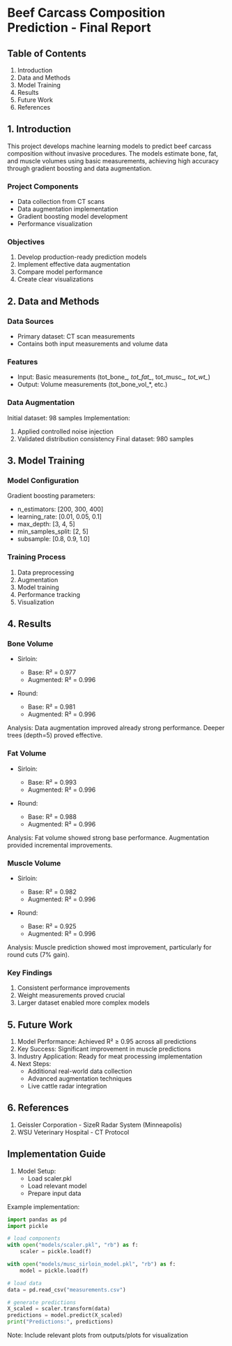 # Beef Carcass Composition Prediction - Final Report

## Table of Contents
1. Introduction
2. Data and Methods
3. Model Training
4. Results
5. Future Work
6. References

## 1. Introduction
This project develops machine learning models to predict beef carcass composition without invasive procedures. The models estimate bone, fat, and muscle volumes using basic measurements, achieving high accuracy through gradient boosting and data augmentation.

### Project Components
- Data collection from CT scans
- Data augmentation implementation
- Gradient boosting model development
- Performance visualization

### Objectives
1. Develop production-ready prediction models
2. Implement effective data augmentation
3. Compare model performance
4. Create clear visualizations

## 2. Data and Methods

### Data Sources
- Primary dataset: CT scan measurements
- Contains both input measurements and volume data

### Features
- Input: Basic measurements (tot_bone_*, tot_fat_*, tot_musc_*, tot_wt_*)
- Output: Volume measurements (tot_bone_vol_*, etc.)

### Data Augmentation
Initial dataset: 98 samples
Implementation:
1. Applied controlled noise injection
2. Validated distribution consistency
Final dataset: 980 samples

## 3. Model Training

### Model Configuration
Gradient boosting parameters:
- n_estimators: [200, 300, 400]
- learning_rate: [0.01, 0.05, 0.1]
- max_depth: [3, 4, 5]
- min_samples_split: [2, 5]
- subsample: [0.8, 0.9, 1.0]

### Training Process
1. Data preprocessing
2. Augmentation
3. Model training
4. Performance tracking
5. Visualization

## 4. Results

### Bone Volume
- Sirloin:
  - Base: R² = 0.977
  - Augmented: R² = 0.996

- Round:
  - Base: R² = 0.981
  - Augmented: R² = 0.996

Analysis: Data augmentation improved already strong performance. Deeper trees (depth=5) proved effective.

### Fat Volume
- Sirloin:
  - Base: R² = 0.993
  - Augmented: R² = 0.996

- Round:
  - Base: R² = 0.988
  - Augmented: R² = 0.996

Analysis: Fat volume showed strong base performance. Augmentation provided incremental improvements.

### Muscle Volume
- Sirloin:
  - Base: R² = 0.982
  - Augmented: R² = 0.996

- Round:
  - Base: R² = 0.925
  - Augmented: R² = 0.996

Analysis: Muscle prediction showed most improvement, particularly for round cuts (7% gain).

### Key Findings
1. Consistent performance improvements
2. Weight measurements proved crucial
3. Larger dataset enabled more complex models

## 5. Future Work

1. Model Performance: Achieved R² ≥ 0.95 across all predictions
2. Key Success: Significant improvement in muscle predictions
3. Industry Application: Ready for meat processing implementation
4. Next Steps:
   - Additional real-world data collection
   - Advanced augmentation techniques
   - Live cattle radar integration

## 6. References
1. Geissler Corporation - SizeR Radar System (Minneapolis)
2. WSU Veterinary Hospital - CT Protocol

## Implementation Guide

1. Model Setup:
   - Load scaler.pkl
   - Load relevant model
   - Prepare input data

Example implementation:
```python
import pandas as pd
import pickle

# load components
with open("models/scaler.pkl", "rb") as f:
    scaler = pickle.load(f)

with open("models/musc_sirloin_model.pkl", "rb") as f:
    model = pickle.load(f)

# load data
data = pd.read_csv("measurements.csv")

# generate predictions
X_scaled = scaler.transform(data)
predictions = model.predict(X_scaled)
print("Predictions:", predictions)
```

Note: Include relevant plots from outputs/plots for visualization
